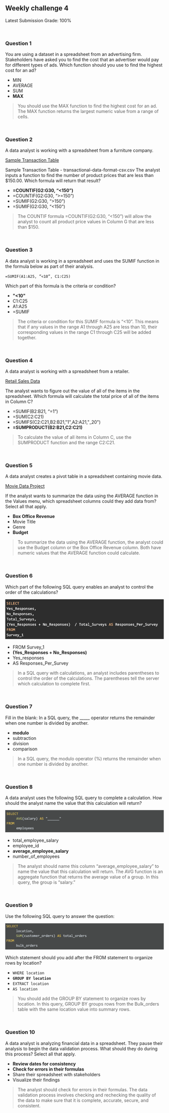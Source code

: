 ## Weekly challenge 4

Latest Submission Grade: 100%

&nbsp;

### Question 1
You are using a dataset in a spreadsheet from an advertising firm. Stakeholders have asked you to find the cost that an advertiser would pay for different types of ads. Which function should you use to find the highest cost for an ad?

* MIN 
* AVERAGE
* SUM 
* **MAX**

> You should use the MAX function to find the highest cost for an ad. The MAX function returns the largest numeric value from a range of cells.

&nbsp;

### Question 2

A data analyst is working with a spreadsheet from a furniture company.

[Sample Transaction Table](activity/Sample_Transaction_Table_Transactional_Data_Format.csv)

Sample Transaction Table - transactional-data-format-csv.csv
The analyst inputs a function to find the number of product prices that are less than $150.00. Which formula will return that result?

* **=COUNTIF(G2:G30, “<150”)**
* =COUNTIF(G2:G30, “>=150”)
* =SUMIF(G2:G30, “>150”)
* =SUMIF(G2:G30, “<150”)

> The COUNTIF formula =COUNTIF(G2:G30, “<150”) will allow the analyst to count all product price values in Column G that are less than $150. 

&nbsp;

### Question 3
A data analyst is working in a spreadsheet and uses the SUMIF function in the formula below as part of their analysis. 

`=SUMIF(A1:A25, ”<10”, C1:C25)`

Which part of this formula is the criteria or condition? 

* **"<10"**
* C1:C25
* A1:A25
* =SUMIF 

> The criteria or condition for this SUMIF formula is “<10”. This means that if any values in the range A1 through A25 are less than 10, their corresponding values in the range C1 through C25 will be added together.

&nbsp;

### Question 4
A data analyst is working with a spreadsheet from a retailer. 

[Retail Sales Data](activity/Retail_Sales_Data_Transactional_Data_Format.csv)

The analyst wants to figure out the value of all of the items in the spreadsheet. Which formula will calculate the total price of all of the items in Column C?

* =SUMIF(B2:B21, “=1”)
* =SUM(C2:C21)
* =SUMIFS(C2:C21,B2:B21,"1",A2:A21,"_20")
* **=SUMPRODUCT(B2:B21,C2:C21)**

> To calculate the value of all items in Column C, use the SUMPRODUCT function and the range C2:C21.

&nbsp;

### Question 5
A data analyst creates a pivot table in a spreadsheet containing movie data. 

[Movie Data Project](activity/Movie_Data_Starter_Project.xlsx)

If the analyst wants to summarize the data using the AVERAGE function in the Values menu, which spreadsheet columns could they add data from? Select all that apply.


* **Box Office Revenue** 
* Movie Title
* Genre
* **Budget**

> To summarize the data using the AVERAGE function, the analyst could use the Budget column or the Box Office Revenue column. Both have numeric values that the AVERAGE function could calculate.

&nbsp;

### Question 6
Which part of the following SQL query enables an analyst to control the order of the calculations?

![img](img/wc1.png)

* FROM Survey_1
* **(Yes_Responses + No_Responses)**
* Yes_responses 
* AS Responses_Per_Survey

> In a SQL query with calculations, an analyst includes parentheses to control the order of the calculations. The parentheses tell the server which calculation to complete first. 

&nbsp;

### Question 7
Fill in the blank: In a SQL query, the _____ operator returns the remainder when one number is divided by another.

* **modulo**
* subtraction 
* division
* comparison 

> In a SQL query, the modulo operator (%) returns the remainder when one number is divided by another. 

&nbsp;

### Question 8
A data analyst uses the following SQL query to complete a calculation. How should the analyst name the value that this calculation will return?

![img](img/wc2.png)

* total_employee_salary
* employee_id
* **average_employee_salary**
* number_of_employees

> The analyst should name this column “average_employee_salary” to name the value that this calculation will return. The AVG function is an aggregate function that returns the average value of a group. In this query, the group is “salary.”

&nbsp;

### Question 9
Use the following SQL query to answer the question: 

![img](img/wc3.png)

Which statement should you add after the FROM statement to organize rows by location?



* `WHERE location`
* **`GROUP BY location`**
* `EXTRACT location`
* `AS location`

> You should add the GROUP BY statement to organize rows by location. In this query, GROUP BY groups rows from the Bulk_orders table with the same location value into summary rows.

&nbsp;

### Question 10
A data analyst is analyzing financial data in a spreadsheet. They pause their analysis to begin the data validation process. What should they do during this process? Select all that apply.

* **Review dates for consistency**
* **Check for errors in their formulas**
* Share their spreadsheet with stakeholders
* Visualize their findings

> The analyst should check for errors in their formulas. The data validation process involves checking and rechecking the quality of the data to make sure that it is complete, accurate, secure, and consistent.
